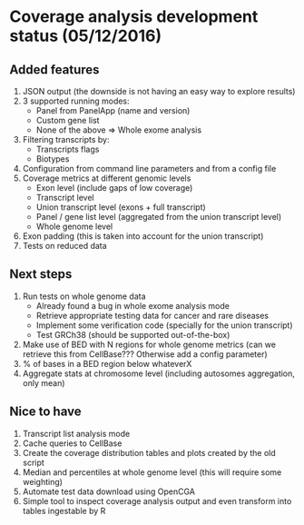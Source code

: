 # Coverage analysis development status (05/12/2016)

## Added features

1. JSON output (the downside is not having an easy way to explore results)
2. 3 supported running modes:
	* Panel from PanelApp (name and version)
	* Custom gene list
	* None of the above => Whole exome analysis
3. Filtering transcripts by:
	* Transcripts flags
	* Biotypes
2. Configuration from command line parameters and from a config file
4. Coverage metrics at different genomic levels
	* Exon level (include gaps of low coverage)
	* Transcript level
	* Union transcript level (exons + full transcript)
	* Panel / gene list level (aggregated from the union transcript level)
	* Whole genome level
5. Exon padding (this is taken into account for the union transcript)
6. Tests on reduced data


## Next steps

1. Run tests on whole genome data
	* Already found a bug in whole exome analysis mode
	* Retrieve appropriate testing data for cancer and rare diseases
	* Implement some verification code (specially for the union transcript)
	* Test GRCh38 (should be supported out-of-the-box)
2. Make use of BED with N regions for whole genome metrics (can we retrieve this from CellBase??? Otherwise add a config parameter)
4. % of bases in a BED region below whateverX
5. Aggregate stats at chromosome level (including autosomes aggregation, only mean)

## Nice to have

1. Transcript list analysis mode
2. Cache queries to CellBase
3. Create the coverage distribution tables and plots created by the old script
4. Median and percentiles at whole genome level (this will require some weighting)
5. Automate test data download using OpenCGA
6. Simple tool to inspect coverage analysis output and even transform into tables ingestable by R